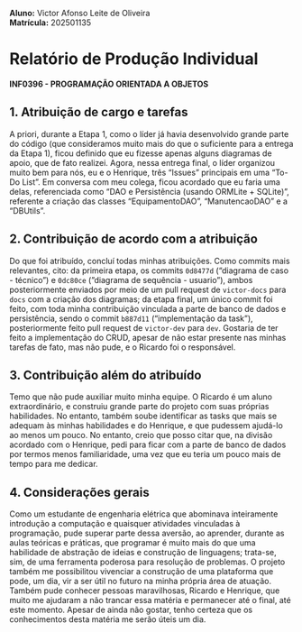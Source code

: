 **Aluno:** Victor Afonso Leite de Oliveira  
**Matrícula:** 202501135

# Relatório de Produção Individual  
**INF0396 - PROGRAMAÇÃO ORIENTADA A OBJETOS**

## 1.⁠ ⁠Atribuição de cargo e tarefas  
A priori, durante a Etapa 1, como o líder já havia desenvolvido grande parte do código (que consideramos muito mais do que o suficiente para a entrega da Etapa 1), ficou definido que eu fizesse apenas alguns diagramas de apoio, que de fato realizei. Agora, nessa entrega final, o líder organizou muito bem para nós, eu e o Henrique, três “Issues” principais em uma “To-Do List”. Em conversa com meu colega, ficou acordado que eu faria uma delas, referenciada como “DAO e Persistência (usando ORMLite + SQLite)”, referente a criação das classes “EquipamentoDAO”, “ManutencaoDAO” e a “DBUtils”.

## 2.⁠ ⁠⁠Contribuição de acordo com a atribuição  
Do que foi atribuído, concluí todas minhas atribuições. Como commits mais relevantes, cito: da primeira etapa, os commits `0d8477d` (“diagrama de caso - técnico”) e `0dc80ce` (”diagrama de sequência - usuario”), ambos posteriormente enviados por meio de um pull request de `victor-docs` para `docs` com a criação dos diagramas; da etapa final, um único commit foi feito, com toda minha contribuição vinculada a parte de banco de dados e persistência, sendo o commit `b887d11` (“implementação da task”), posteriormente feito pull request de `victor-dev` para `dev`. Gostaria de ter feito a implementação do CRUD, apesar de não estar presente nas minhas tarefas de fato, mas não pude, e o Ricardo foi o responsável.

## 3.⁠ ⁠⁠Contribuição além do atribuído  
Temo que não pude auxiliar muito minha equipe. O Ricardo é um aluno extraordinário, e construiu grande parte do projeto com suas próprias habilidades. No entanto, também soube identificar as tasks que mais se adequam às minhas habilidades e do Henrique, e que pudessem ajudá-lo ao menos um pouco. No entanto, creio que posso citar que, na divisão acordado com o Henrique, pedi para ficar com a parte de banco de dados por termos menos familiaridade, uma vez que eu teria um pouco mais de tempo para me dedicar. 

## 4.⁠ ⁠⁠Considerações gerais  
Como um estudante de engenharia elétrica que abominava inteiramente introdução a computação e quaisquer atividades vinculadas à programação, pude superar parte dessa aversão, ao aprender, durante as aulas teóricas e práticas, que programar é muito mais do que uma habilidade de abstração de ideias e construção de linguagens; trata-se, sim, de uma ferramenta poderosa para resolução de problemas. O projeto também me possibilitou vivenciar a construção de uma plataforma que pode, um dia, vir a ser útil no futuro na minha própria área de atuação. Também pude conhecer pessoas maravilhosas, Ricardo e Henrique, que muito me ajudaram a não trancar essa matéria e permanecer até o final, até este momento. Apesar de ainda não gostar, tenho certeza que os conhecimentos desta matéria me serão úteis um dia.
